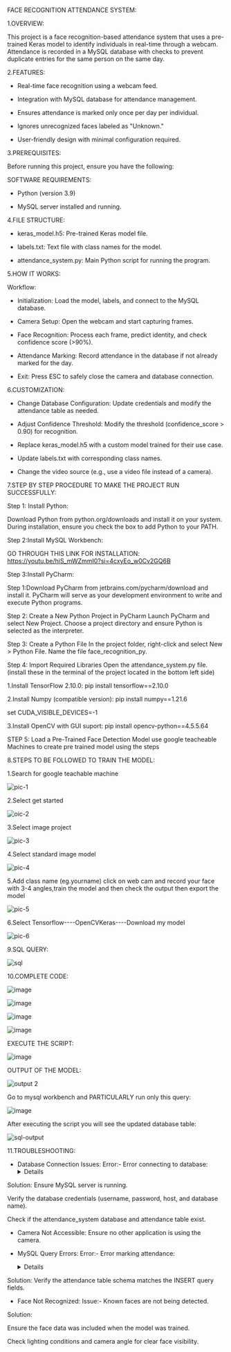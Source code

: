 FACE RECOGNITION ATTENDANCE SYSTEM:

1.OVERVIEW:

This project is a face recognition-based attendance system that uses a pre-trained Keras model to identify individuals in real-time through a webcam. Attendance is recorded in a MySQL database with checks to prevent duplicate entries for the same person on the same day.

2.FEATURES:

* Real-time face recognition using a webcam feed.

* Integration with MySQL database for attendance management.

* Ensures attendance is marked only once per day per individual.

* Ignores unrecognized faces labeled as "Unknown."

* User-friendly design with minimal configuration required.

3.PREREQUISITES:

Before running this project, ensure you have the following:

SOFTWARE REQUIREMENTS:

* Python (version 3.9)

* MySQL server installed and running.

4.FILE STRUCTURE:

* keras_model.h5: Pre-trained Keras model file.

* labels.txt: Text file with class names for the model.

* attendance_system.py: Main Python script for running the program.

5.HOW IT WORKS:

Workflow:

* Initialization: Load the model, labels, and connect to the MySQL database.

* Camera Setup: Open the webcam and start capturing frames.

* Face Recognition: Process each frame, predict identity, and check confidence score (>90%).

* Attendance Marking: Record attendance in the database if not already marked for the day.

* Exit: Press ESC to safely close the camera and database connection.

6.CUSTOMIZATION:

* Change Database Configuration: Update credentials and modify the attendance table as needed.
  
* Adjust Confidence Threshold: Modify the threshold (confidence_score > 0.90) for recognition.

* Replace keras_model.h5 with a custom model trained for their use case.

* Update labels.txt with corresponding class names.

* Change the video source (e.g., use a video file instead of a camera).

7.STEP BY STEP PROCEDURE TO MAKE THE PROJECT RUN SUCCESSFULLY:

Step 1: Install Python:

Download Python from python.org/downloads and install it on your system. During installation, ensure you check the box to add Python to your PATH.

Step 2:Install MySQL Workbench:

GO THROUGH THIS LINK FOR INSTALLATION: https://youtu.be/hiS_mWZmmI0?si=4cxyEo_w0Cv2GQ6B

Step 3:Install PyCharm:

Step 1:Download PyCharm from jetbrains.com/pycharm/download and install it. PyCharm will serve as your development environment to write and execute Python programs. 

Step 2: Create a New Python Project in PyCharm Launch PyCharm and select New Project. Choose a project directory and ensure Python is selected as the interpreter.

Step 3: Create a Python File In the project folder, right-click and select New > Python File. Name the file face_recognition_py. 

Step 4: Import Required Libraries Open the attendance_system.py file.(install these in the terminal of the project located in the bottom left side)

1.Install TensorFlow 2.10.0:
pip install tensorflow==2.10.0

2.Install Numpy (compatible version):
pip install numpy==1.21.6

set CUDA_VISIBLE_DEVICES=-1

3.Install OpenCV with  GUI suport:
pip install opencv-python==4.5.5.64

STEP 5: Load a Pre-Trained Face Detection Model use google teacheable Machines to create pre trained model using the steps

8.STEPS TO BE FOLLOWED TO TRAIN THE MODEL:

1.Search for google teachable machine

![pic-1](https://github.com/user-attachments/assets/0bc2094c-8aaa-4e51-82d3-3476b2a0a6a8)

2.Select get started

![oic-2](https://github.com/user-attachments/assets/5c34d813-eed1-4b91-b4e5-d759b812edc8)

3.Select image project

![pic-3](https://github.com/user-attachments/assets/c232140d-5840-4d6f-8c6d-a3441ee5ea1e)

4.Select standard image model

![pic-4](https://github.com/user-attachments/assets/6b1c9f6f-aa0a-47f0-aada-8829c62e3ef1)

5.Add class name (eg.yourname) click on web cam and record your face with 3-4 angles,train the model and then check the output then export the model

![pic-5](https://github.com/user-attachments/assets/0abe8da3-783f-4e2e-904f-d3434e6b8e4b)

6.Select Tensorflow----OpenCVKeras----Download my model

![pic-6](https://github.com/user-attachments/assets/d1bc8541-c3db-4de9-8e5e-d281d7baeffd)

9.SQL QUERY:

![sql](https://github.com/user-attachments/assets/842a2681-13b3-4151-9463-c92ce6a9e72f)

10.COMPLETE CODE:

![image](https://github.com/user-attachments/assets/09852900-04ac-46df-8d10-c84de2798e8e)

![image](https://github.com/user-attachments/assets/c4fb65a3-5a62-40f3-a8e8-31276a322197)

![image](https://github.com/user-attachments/assets/b80b4607-b846-4a3c-9b90-edc71d2bee91)

![image](https://github.com/user-attachments/assets/37d3836d-3974-40ce-95a6-bb9b8806dce0)

EXECUTE THE SCRIPT:

![image](https://github.com/user-attachments/assets/cacdb3f2-876d-4846-8e8b-46099e02f4e0)

OUTPUT OF THE MODEL:

![output 2](https://github.com/user-attachments/assets/a22a153c-6ec0-4251-be0e-556ae7f75850)

Go to mysql workbench and PARTICULARLY run only this query:

![image](https://github.com/user-attachments/assets/544458a6-cfcd-4c3a-aa2f-56a4a2ea0f1d)

After executing the script you will see the updated database table:

![sql-output](https://github.com/user-attachments/assets/2794ab62-c1d2-4bd1-bc2d-74fc420b8127)

11.TROUBLESHOOTING:

* Database Connection Issues: Error:- Error connecting to database: <details>

Solution: Ensure MySQL server is running.

Verify the database credentials (username, password, host, and database name).

Check if the attendance_system database and attendance table exist.

* Camera Not Accessible: Ensure no other application is using the camera.

*  MySQL Query Errors: Error:- Error marking attendance: <details>

Solution: Verify the attendance table schema matches the INSERT query fields.

* Face Not Recognized: Issue:- Known faces are not being detected.

Solution:

Ensure the face data was included when the model was trained.

Check lighting conditions and camera angle for clear face visibility.


  
